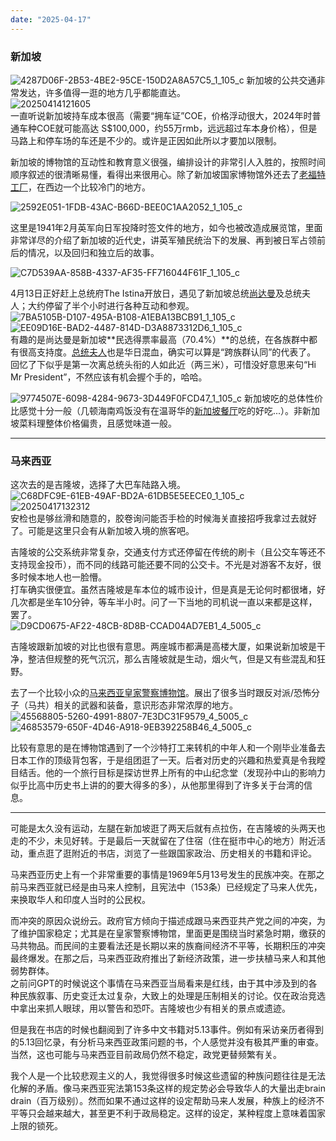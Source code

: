 ```yaml
---
date: "2025-04-17"
---
```

### 新加坡

![4287D06F-2B53-4BE2-95CE-150D2A8A57C5_1_105_c](https://raw.githubusercontent.com/Jiaaming/blogImage/main/pic/4287D06F-2B53-4BE2-95CE-150D2A8A57C5_1_105_c.jpeg)
新加坡的公共交通非常发达，许多值得一逛的地方几乎都能直达。    
![20250414121605](https://raw.githubusercontent.com/Jiaaming/blogImage/main/pic/20250414121605.png)      
一直听说新加坡持车成本很高（需要“拥车证”COE，价格浮动很大，2024年时普通车种COE就可能高达 S$100,000，约55万rmb，远远超过车本身价格），但是马路上和停车场的车还是不少的。或许是正因如此所以才要加以限制。


新加坡的博物馆的互动性和教育意义很强，编排设计的非常引人入胜的，按照时间顺序叙述的很清晰易懂，看得出来很用心。除了新加坡国家博物馆外还去了[老福特工厂](https://en.wikipedia.org/wiki/Former_Ford_Factory)，在西边一个比较冷门的地方。   

![2592E051-1FDB-43AC-B66D-BEE0C1AA2052_1_105_c](https://raw.githubusercontent.com/Jiaaming/blogImage/main/pic/2592E051-1FDB-43AC-B66D-BEE0C1AA2052_1_105_c.jpeg) 

这里是1941年2月英军向日军投降时签文件的地方，如今也被改造成展览馆，里面非常详尽的介绍了新加坡的近代史，讲英军殖民统治下的发展、再到被日军占领前后的情况，以及回归和独立后的故事。     


![C7D539AA-858B-4337-AF35-FF716044F61F_1_105_c](https://raw.githubusercontent.com/Jiaaming/blogImage/main/pic/C7D539AA-858B-4337-AF35-FF716044F61F_1_105_c.jpeg)    


4月13日正好赶上总统府The Istina开放日，遇见了新加坡总统[尚达曼](https://en.wikipedia.org/wiki/Tharman_Shanmugaratnam)及总统夫人；大约停留了半个小时进行各种互动和参观。 
![7BA5105B-D107-495A-B108-A1EBA13BCB91_1_105_c](https://raw.githubusercontent.com/Jiaaming/blogImage/main/pic/7BA5105B-D107-495A-B108-A1EBA13BCB91_1_105_c.jpeg)     
![EE09D16E-BAD2-4487-814D-D3A8873312D6_1_105_c](https://raw.githubusercontent.com/Jiaaming/blogImage/main/pic/EE09D16E-BAD2-4487-814D-D3A8873312D6_1_105_c.jpeg)    
有趣的是尚达曼是新加坡**民选得票率最高（70.4%）**的总统，在各族群中都有很高支持度。[总统夫人](https://wiki.sg/p/Jane_Yumiko_Ittogi)也是华日混血，确实可以算是“跨族群认同”的代表了。   
回忆了下似乎是第一次离总统头衔的人如此近（两三米），可惜没好意思来句“Hi Mr President”，不然应该有机会握个手的，哈哈。   

![9774507E-6098-4284-9673-3D449F0FCD47_1_105_c](https://raw.githubusercontent.com/Jiaaming/blogImage/main/pic/9774507E-6098-4284-9673-3D449F0FCD47_1_105_c.jpeg)
新加坡吃的总体性价比感觉十分一般（几顿海南鸡饭没有在温哥华的[新加坡餐厅](https://singaporehawker.ca/)吃的好吃...）。非新加坡菜料理整体价格偏贵，且感觉味道一般。

---
### 马来西亚
这次去的是吉隆坡，选择了大巴车陆路入境。  
![C68DFC9E-61EB-49AF-BD2A-61DB5E5EECE0_1_105_c](https://raw.githubusercontent.com/Jiaaming/blogImage/main/pic/C68DFC9E-61EB-49AF-BD2A-61DB5E5EECE0_1_105_c.jpeg)     
![20250417132312](https://raw.githubusercontent.com/Jiaaming/blogImage/main/pic/20250417132312.png)  
安检也是够丝滑和随意的，胶卷询问能否手检的时候海关直接招呼我拿过去就好了。可能是这里只会有从新加坡入境的旅客吧。    

吉隆坡的公交系统非常复杂，交通支付方式还停留在传统的刷卡（且公交车等还不支持现金投币），而不同的线路可能还要不同的公交卡。不光是对游客不友好，很多时候本地人也一脸懵。   
打车确实很便宜。虽然吉隆坡是车本位的城市设计，但是真是无论何时都很堵，好几次都是坐车10分钟，等车半小时。问了一下当地的司机说一直以来都是这样，罢了。   
![D9CD0675-AF22-48CB-8D8B-CCAD04AD7EB1_4_5005_c](https://raw.githubusercontent.com/Jiaaming/blogImage/main/pic/D9CD0675-AF22-48CB-8D8B-CCAD04AD7EB1_4_5005_c.jpeg)    

吉隆坡跟新加坡的对比也很有意思。两座城市都满是高楼大厦，如果说新加坡是干净，整洁但规整的死气沉沉，那么吉隆坡就是生动，烟火气，但是又有些混乱和狂野。   

去了一个比较小众的[马来西亚皇家警察博物馆](https://en.wikipedia.org/wiki/Royal_Malaysian_Police_Museum)。展出了很多当时跟反对派/恐怖分子（马共）相关的武器和装备，意识形态非常浓厚的地方。  
![45568805-5260-4991-8807-7E3DC31F9579_4_5005_c](https://raw.githubusercontent.com/Jiaaming/blogImage/main/pic/45568805-5260-4991-8807-7E3DC31F9579_4_5005_c.jpeg)   
![46853579-650F-4D46-A918-9EB392258B46_4_5005_c](https://raw.githubusercontent.com/Jiaaming/blogImage/main/pic/46853579-650F-4D46-A918-9EB392258B46_4_5005_c.jpeg)    


比较有意思的是在博物馆遇到了一个沙特打工来转机的中年人和一个刚毕业准备去日本工作的顶级背包客，于是组团逛了一天。后者对历史的兴趣和热爱真是令我瞠目结舌。他的一个旅行目标是探访世界上所有的中山纪念堂（发现孙中山的影响力似乎比高中历史书上讲的的要大得多的多），从他那里得到了许多关于台湾的信息。

---

可能是太久没有运动，左腿在新加坡逛了两天后就有点拉伤，在吉隆坡的头两天也走的不少，未见好转。于是最后一天就留在了住宿（住在挺市中心的地方）附近活动，重点逛了逛附近的书店，浏览了一些跟国家政治、历史相关的书籍和评论。   

马来西亚历史上有一个非常重要的事情是1969年5月13号发生的民族冲突。在那之前马来西亚就已经是由马来人控制，且宪法中（153条）已经规定了马来人优先，来换取华人和印度人当时的公民权。    

而冲突的原因众说纷云。政府官方倾向于描述成跟马来西亚共产党之间的冲突，为了维护国家稳定；尤其是在皇家警察博物馆，里面更是围绕当时紧急时期，缴获的马共物品。而民间的主要看法还是长期以来的族裔间经济不平等，长期积压的冲突最终爆发。在那之后，马来西亚政府推出了新经济政策，进一步扶植马来人和其他弱势群体。     
之前问GPT的时候说这个事情在马来西亚当局看来是红线，由于其中涉及到的各种民族叙事、历史变迁太过复杂，大致上的处理是压制相关的讨论。仅在政治竞选中拿出来抓人眼球，用以警告和恐吓。吉隆坡也少有相关的景点或遗迹。    

但是我在书店的时候也翻阅到了许多中文书籍对5.13事件。例如有采访亲历者得到的5.13回忆录，有分析马来西亚政策问题的书，个人感觉并没有极其严重的审查。当然，这也可能与马来西亚目前政局仍然不稳定，政党更替频繁有关。     


我个人是一个比较悲观主义的人，我觉得很多时候这些遗留的种族问题往往是无法化解的矛盾。像马来西亚宪法第153条这样的规定势必会导致华人的大量出走brain drain（百万级别）。然而如果不通过这样的设定帮助马来人发展，种族上的经济不平等只会越来越大，甚至更不利于政局稳定。这样的设定，某种程度上意味着国家上限的锁死。      

